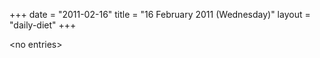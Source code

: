 +++
date = "2011-02-16"
title = "16 February 2011 (Wednesday)"
layout = "daily-diet"
+++


\<no entries\>